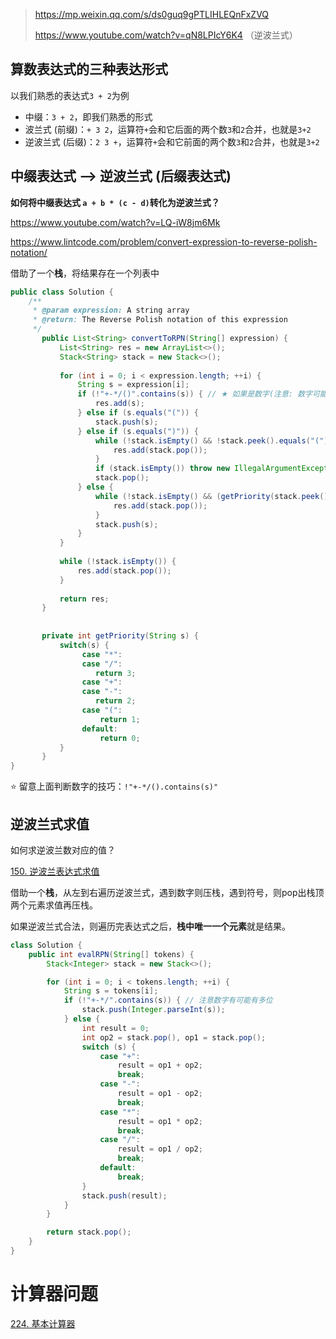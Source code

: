 > https://mp.weixin.qq.com/s/ds0guq9gPTLIHLEQnFxZVQ
>
> https://www.youtube.com/watch?v=qN8LPIcY6K4 （逆波兰式）

## 算数表达式的三种表达形式

以我们熟悉的表达式`3 + 2`为例

- 中缀：`3 + 2`，即我们熟悉的形式
- 波兰式 (前缀)：`+ 3 2`，运算符`+`会和它后面的两个数`3`和`2`合并，也就是`3+2`
- 逆波兰式 (后缀)：`2 3 +`，运算符`+`会和它前面的两个数`3`和`2`合并，也就是`3+2`

## 中缀表达式 --> 逆波兰式 (后缀表达式)

**如何将中缀表达式 `a + b * (c - d)`转化为逆波兰式？**

https://www.youtube.com/watch?v=LQ-iW8jm6Mk

https://www.lintcode.com/problem/convert-expression-to-reverse-polish-notation/

借助了一个**栈**，将结果存在一个列表中

```java
public class Solution {
    /**
     * @param expression: A string array
     * @return: The Reverse Polish notation of this expression
     */
       public List<String> convertToRPN(String[] expression) {
           List<String> res = new ArrayList<>();
           Stack<String> stack = new Stack<>();
           
           for (int i = 0; i < expression.length; ++i) {
               String s = expression[i];
               if (!"+-*/()".contains(s)) { // ★ 如果是数字(注意: 数字可能有多位)
                   res.add(s);
               } else if (s.equals("(")) {
                   stack.push(s);
               } else if (s.equals(")")) {
                   while (!stack.isEmpty() && !stack.peek().equals("(")) {
                       res.add(stack.pop());
                   }
                   if (stack.isEmpty()) throw new IllegalArgumentException("invalid expression");
                   stack.pop();
               } else {
                   while (!stack.isEmpty() && (getPriority(stack.peek()) >= getPriority(s))) {
                       res.add(stack.pop());
                   }
                   stack.push(s);
               }
           }
           
           while (!stack.isEmpty()) {
               res.add(stack.pop());
           }
           
           return res;
       }
       
       
       private int getPriority(String s) {
           switch(s) {
                case "*":
                case "/":
                   return 3;
                case "+":
                case "-":
                   return 2;
                case "(":
                    return 1;
                default:
                    return 0;
           }
       }
}
```

:star: 留意上面判断数字的技巧：`!"+-*/().contains(s)"`​

## 逆波兰式求值

如何求逆波兰数对应的值？

[150. 逆波兰表达式求值](https://leetcode-cn.com/problems/evaluate-reverse-polish-notation/)

借助一个**栈**，从左到右遍历逆波兰式，遇到数字则压栈，遇到符号，则pop出栈顶两个元素求值再压栈。

如果逆波兰式合法，则遍历完表达式之后，**栈中唯一一个元素**就是结果。

```java
class Solution {
    public int evalRPN(String[] tokens) {
        Stack<Integer> stack = new Stack<>();

        for (int i = 0; i < tokens.length; ++i) {
            String s = tokens[i];
            if (!"+-*/".contains(s)) { // 注意数字有可能有多位
                stack.push(Integer.parseInt(s));
            } else {
                int result = 0;
                int op2 = stack.pop(), op1 = stack.pop();
                switch (s) {
                    case "+":
                        result = op1 + op2;
                        break;
                    case "-":
                        result = op1 - op2;
                        break;
                    case "*":
                        result = op1 * op2;
                        break;
                    case "/":
                        result = op1 / op2;
                        break;
                    default:
                        break;
                }
                stack.push(result);
            }
        }

        return stack.pop();
    }
}
```

# 计算器问题

[224. 基本计算器](https://leetcode-cn.com/problems/basic-calculator/)




